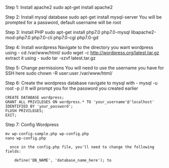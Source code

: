 Step 1: Install apache2
  sudo apt-get install apache2
  
Step 2: Install mysql database
  sudo apt-get install mysql-server
  You will be prompted for a password, default username will be root
  
Step 3: Install PHP
  sudo apt-get install php7.0 php7.0-mysql libapache2-mod-php7.0 php7.0-cli php7.0-cgi php7.0-gd
  
Step 4: Install wordpress
  Navigate to the directory you want wordpress using - cd /var/www/html/
    sudo wget -c http://wordpress.org/latest.tar.gz
  extract it using - sudo tar -xzvf latest.tar.gz
  
Step 5: Change permissions
  You will need to use the username you have for SSH here
    sudo chown -R user:user /var/www/html/
    
Step 6: Create the wordpress database
  navigate to mysql with - mysql -u root -p // It will prompt you for the password you created earlier
  
    CREATE DATABASE wordpress;
    GRANT ALL PRIVILEGES ON wordpress.* TO 'your_username'@'localhost' IDENTIFIED BY 'your_password';
    FLUSH PRIVILEGES;
    EXIT;
    
 
Step 7: Config Wordpress
  
    mv wp-config-sample.php wp-config.php
    nano wp-config.php
    
      once in the config.php file, you'll need to change the following fields:
      
        define('DB_NAME', 'database_name_here'); to 
   

